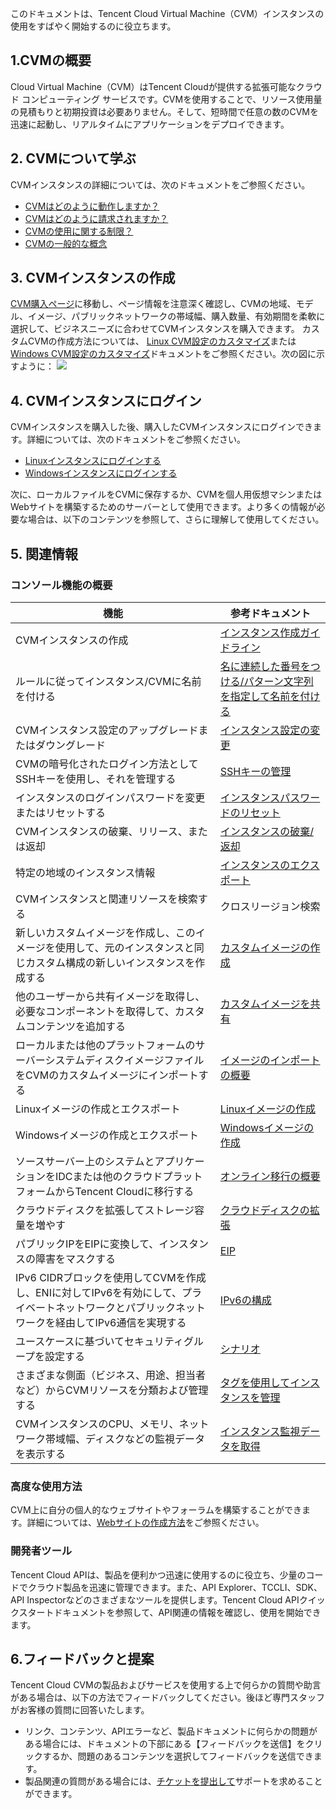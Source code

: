 このドキュメントは、Tencent Cloud Virtual Machine（CVM）インスタンスの使用をすばやく開始するのに役立ちます。 

## 1.CVMの概要
Cloud Virtual Machine（CVM）はTencent Cloudが提供する拡張可能なクラウド コンピューティング サービスです。CVMを使用することで、リソース使用量の見積もりと初期投資は必要ありません。そして、短時間で任意の数のCVMを迅速に起動し、リアルタイムにアプリケーションをデプロイできます。


## 2. CVMについて学ぶ
CVMインスタンスの詳細については、次のドキュメントをご参照ください。
- [CVMはどのように動作しますか？](https://intl.cloud.tencent.com/document/product/213/495)
- [CVMはどのように請求されますか？](https://intl.cloud.tencent.com/document/product/213/2180)
- [CVMの使用に関する制限？](https://intl.cloud.tencent.com/document/product/213/15379)
- [CVMの一般的な概念](https://intl.cloud.tencent.com/document/product/213/38678)


## 3. CVMインスタンスの作成
[CVM購入ページ](http://manage.qcloud.com/shoppingcart/shop.php?tab=cvm&_ga=1.91351132.770173325.1571651505)に移動し、ページ情報を注意深く確認し、CVMの地域、モデル、イメージ、パブリックネットワークの帯域幅、購入数量、有効期間を柔軟に選択して、ビジネスニーズに合わせてCVMインスタンスを購入できます。
カスタムCVMの作成方法については、 [Linux CVM設定のカスタマイズ](https://intl.cloud.tencent.com/document/product/213/10517)または [Windows CVM設定のカスタマイズ](https://intl.cloud.tencent.com/document/product/213/10516)ドキュメントをご参照ください。次の図に示すように：
![](https://main.qcloudimg.com/raw/40c2812ff1294f901238cc3e39ba25f9.png)

## 4. CVMインスタンスにログイン
CVMインスタンスを購入した後、購入したCVMインスタンスにログインできます。詳細については、次のドキュメントをご参照ください。
 - [Linuxインスタンスにログインする](https://intl.cloud.tencent.com/document/product/213/5436)
 - [Windowsインスタンスにログインする](https://intl.cloud.tencent.com/document/product/213/5435)


次に、ローカルファイルをCVMに保存するか、CVMを個人用仮想マシンまたはWebサイトを構築するためのサーバーとして使用できます。より多くの情報が必要な場合は、以下のコンテンツを参照して、さらに理解して使用してください。


## 5. 関連情報

### コンソール機能の概要
| 機能 | 参考ドキュメント |
|---------|---------|
| CVMインスタンスの作成 | [インスタンス作成ガイドライン](https://intl.cloud.tencent.com/document/product/213/36302) |
| ルールに従ってインスタンス/CVMに名前を付ける | [名に連続した番号をつける/パターン文字列を指定して名前を付ける](https://intl.cloud.tencent.com/document/product/213/32020) |
| CVMインスタンス設定のアップグレードまたはダウングレード | [インスタンス設定の変更](https://intl.cloud.tencent.com/document/product/213/2178) |
| CVMの暗号化されたログイン方法としてSSHキーを使用し、それを管理する | [SSHキーの管理](https://intl.cloud.tencent.com/document/product/213/16691) |
| インスタンスのログインパスワードを変更またはリセットする| [インスタンスパスワードのリセット](https://intl.cloud.tencent.com/document/product/213/16566) |
|CVMインスタンスの破棄、リリース、または返却| [インスタンスの破棄/返却](https://intl.cloud.tencent.com/document/product/213/4930) |
| 特定の地域のインスタンス情報 | [インスタンスのエクスポート](https://intl.cloud.tencent.com/document/product/213/16563) |
| CVMインスタンスと関連リソースを検索する| クロスリージョン検索 |
| 新しいカスタムイメージを作成し、このイメージを使用して、元のインスタンスと同じカスタム構成の新しいインスタンスを作成する| [カスタムイメージの作成](https://intl.cloud.tencent.com/document/product/213/4942) |
| 他のユーザーから共有イメージを取得し、必要なコンポーネントを取得して、カスタムコンテンツを追加する | [カスタムイメージを共有](https://intl.cloud.tencent.com/document/product/213/4944) |
| ローカルまたは他のプラットフォームのサーバーシステムディスクイメージファイルをCVMのカスタムイメージにインポートする | [イメージのインポートの概要](https://intl.cloud.tencent.com/document/product/213/4945) |
| Linuxイメージの作成とエクスポート | [Linuxイメージの作成](https://intl.cloud.tencent.com/document/product/213/17814) |
| Windowsイメージの作成とエクスポート | [Windowsイメージの作成](https://intl.cloud.tencent.com/document/product/213/17815) |
| ソースサーバー上のシステムとアプリケーションをIDCまたは他のクラウドプラットフォームからTencent Cloudに移行する | [オンライン移行の概要](https://intl.cloud.tencent.com/document/product/213/35639) |
| クラウドディスクを拡張してストレージ容量を増やす | [クラウドディスクの拡張](https://intl.cloud.tencent.com/document/product/213/32377) |
| パブリックIPをEIPに変換して、インスタンスの障害をマスクする | [EIP](https://intl.cloud.tencent.com/document/product/213/16586) |
| IPv6 CIDRブロックを使用してCVMを作成し、ENIに対してIPv6を有効にして、プライベートネットワークとパブリックネットワークを経由してIPv6通信を実現する | [IPv6の構成](https://intl.cloud.tencent.com/document/product/213/34836) |
| ユースケースに基づいてセキュリティグループを設定する | [シナリオ](https://intl.cloud.tencent.com/document/product/213/32369) |
| さまざまな側面（ビジネス、用途、担当者など）からCVMリソースを分類および管理する | [タグを使用してインスタンスを管理](https://intl.cloud.tencent.com/document/product/213/19548) |
| CVMインスタンスのCPU、メモリ、ネットワーク帯域幅、ディスクなどの監視データを表示する | [インスタンス監視データを取得](https://intl.cloud.tencent.com/document/product/213/5178) |

### 高度な使用方法
CVM上に自分の個人的なウェブサイトやフォーラムを構築することができます。詳細については、[Webサイトの作成方法](https://intl.cloud.tencent.com/document/product/213/34815)をご参照ください。

### 開発者ツール
Tencent Cloud APIは、製品を便利かつ迅速に使用するのに役立ち、少量のコードでクラウド製品を迅速に管理できます。また、API Explorer、TCCLI、SDK、API Inspectorなどのさまざまなツールを提供します。Tencent Cloud APIクイックスタートドキュメントを参照して、API関連の情報を確認し、使用を開始できます。


## 6.フィードバックと提案
Tencent Cloud CVMの製品およびサービスを使用する上で何らかの質問や助言がある場合は、以下の方法でフィードバックしてください。後ほど専門スタッフがお客様の質問に回答いたします。
- リンク、コンテンツ、APIエラーなど、製品ドキュメントに何らかの問題がある場合には、ドキュメントの下部にある【フィードバックを送信】をクリックするか、問題のあるコンテンツを選択してフィードバックを送信できます。
- 製品関連の質問がある場合には、[チケットを提出して](https://console.cloud.tencent.com/workorder/category)サポートを求めることができます。

  


